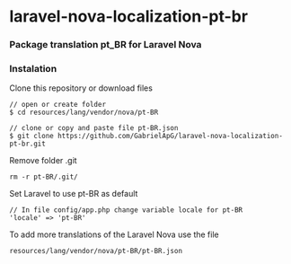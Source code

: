 # laravel-nova-localization-pt-br

### Package translation pt_BR for Laravel Nova

### Instalation

Clone this repository or download files

```
// open or create folder
$ cd resources/lang/vendor/nova/pt-BR

// clone or copy and paste file pt-BR.json
$ git clone https://github.com/GabrielApG/laravel-nova-localization-pt-br.git
```

Remove folder .git
```
rm -r pt-BR/.git/
```

Set Laravel to use pt-BR as default
```
// In file config/app.php change variable locale for pt-BR
'locale' => 'pt-BR'
```

To add more translations of the Laravel Nova use the file

```
resources/lang/vendor/nova/pt-BR/pt-BR.json
```

